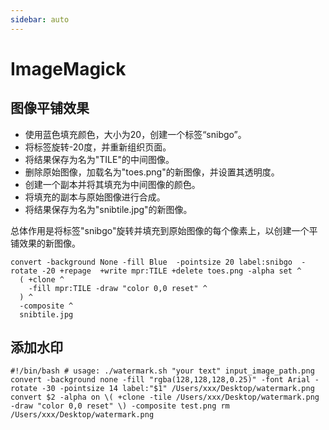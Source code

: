 ```yaml
---
sidebar: auto
---
```


# ImageMagick

## 图像平铺效果

- 使用蓝色填充颜色，大小为20，创建一个标签“snibgo”。
- 将标签旋转-20度，并重新组织页面。
- 将结果保存为名为"TILE"的中间图像。
- 删除原始图像，加载名为"toes.png"的新图像，并设置其透明度。
- 创建一个副本并将其填充为中间图像的颜色。
- 将填充的副本与原始图像进行合成。
- 将结果保存为名为"snibtile.jpg"的新图像。

总体作用是将标签"snibgo"旋转并填充到原始图像的每个像素上，以创建一个平铺效果的新图像。

```shell
convert -background None -fill Blue  -pointsize 20 label:snibgo  -rotate -20 +repage  +write mpr:TILE +delete toes.png -alpha set ^
  ( +clone ^
    -fill mpr:TILE -draw "color 0,0 reset" ^
  ) ^
  -composite ^
  snibtile.jpg
```

## 添加水印

```shell
#!/bin/bash # usage: ./watermark.sh "your text" input_image_path.png 
convert -background none -fill "rgba(128,128,128,0.25)" -font Arial -rotate -30 -pointsize 14 label:"$1" /Users/xxx/Desktop/watermark.png 
convert $2 -alpha on \( +clone -tile /Users/xxx/Desktop/watermark.png -draw "color 0,0 reset" \) -composite test.png rm /Users/xxx/Desktop/watermark.png
```